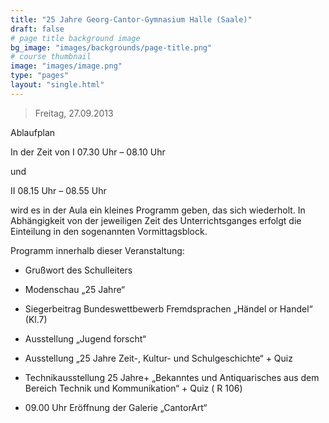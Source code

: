 ```yaml
---
title: "25 Jahre Georg-Cantor-Gymnasium Halle (Saale)"
draft: false
# page title background image
bg_image: "images/backgrounds/page-title.png"
# course thumbnail
image: "images/image.png"
type: "pages"
layout: "single.html"
---
```


>Freitag, 27.09.2013

Ablaufplan

In der Zeit von I 07.30 Uhr – 08.10 Uhr

und

II 08.15 Uhr – 08.55 Uhr

wird es in der Aula ein kleines Programm geben, das sich wiederholt. In Abhängigkeit von der jeweiligen Zeit des Unterrichtsganges erfolgt die Einteilung in den sogenannten Vormittagsblock.

Programm innerhalb dieser Veranstaltung:

- Grußwort des Schulleiters

- Modenschau „25 Jahre“

- Siegerbeitrag Bundeswettbewerb Fremdsprachen „Händel or Handel“ (Kl.7)

- Ausstellung „Jugend forscht“

- Ausstellung „25 Jahre Zeit-, Kultur- und Schulgeschichte“ + Quiz

- Technikausstellung 25 Jahre+ „Bekanntes und Antiquarisches aus dem Bereich Technik und Kommunikation“ + Quiz ( R 106)

- 09.00 Uhr Eröffnung der Galerie „CantorArt“
